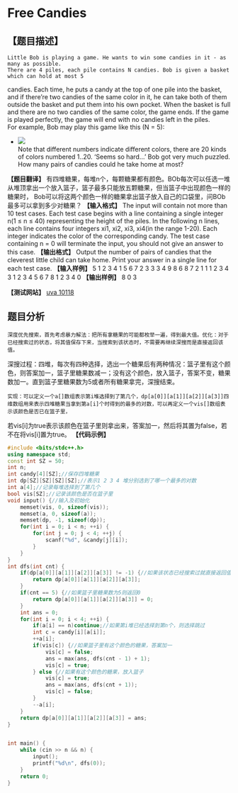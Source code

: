 ﻿# Free Candies
 ## 【题目描述】
    Little Bob is playing a game. He wants to win some candies in it - as many as possible.
    There are 4 piles, each pile contains N candies. Bob is given a basket which can hold at most 5
candies. Each time, he puts a candy at the top of one pile into the basket, and if there’re two candies
of the same color in it, he can take both of them outside the basket and put them into his own pocket.
When the basket is full and there are no two candies of the same color, the game ends. If the game is
played perfectly, the game will end with no candies left in the piles.  
    For example, Bob may play this game like this (N = 5):  
- ![](images/uva10118.jpg)  
    Note that different numbers indicate different colors, there are 20 kinds of colors numbered 1..20.
    ‘Seems so hard...’ Bob got very much puzzled. How many pairs of candies could he take home at
most?

**【题目翻译】**
    有四堆糖果，每堆n个，每颗糖果都有颜色。BOb每次可以任选一堆从堆顶拿出一个放入篮子，篮子最多只能放五颗糖果，但当篮子中出现颜色一样的糖果时，
Bob可以将这两个颜色一样的糖果拿出篮子放入自己的口袋里，问BOb最多可以拿到多少对糖果？ 
**【输入格式】**
The input will contain not more than 10 test cases. Each test case begins with a line containing a single
integer n(1 ≤ n ≤ 40) representing the height of the piles. In the following n lines, each line contains four integers xi1, xi2, xi3, xi4(in the range 1-20). 
Each integer indicates the color of the corresponding candy. The test case containing n = 0 will terminate the input, you should not give an answer to this case.
 **【输出格式】**
Output the number of pairs of candies that the cleverest little child can take home. Print your answer
in a single line for each test case.
 **【输入样例】**
	5
	1 2 3 4
	1 5 6 7
	2 3 3 3
	4 9 8 6
	8 7 2 1
	1
	1 2 3 4
	3
	1 2 3 4
	5 6 7 8
	1 2 3 4
	0
 **【输出样例】**
	8
	0
	3

 **【测试网站】**
 [uva 10118](https://vjudge.net/problem/UVA-10118)
 ## 题目分析
    深度优先搜索，首先考虑暴力解法：把所有拿糖果的可能都枚举一遍，得到最大值。优化：对于已经搜索过的状态，将其值保存下来，当搜索到该状态时，不需要再继续深搜而是直接返回该值。
深搜过程：四堆，每次有四种选择，选出一个糖果后有两种情况：篮子里有这个颜色，则答案加一，篮子里糖果数减一；没有这个颜色，放入篮子，答案不变，糖果数加一。直到篮子里糖果数为5或者所有糖果拿完，深搜结束。

    实现：可以定义一个a[]数组表示第i堆选择到了第几个，dp[a[0]][a[1]][a[2]][a[3]]四维数组用来表示四堆糖果当拿到第a[i]个时得到的最多的对数，可以再定义一个vis[]数组表示该颜色是否已在篮子里，
若vis[i]为true表示该颜色在篮子里则拿出来，答案加一，然后将其置为false，若不在将vis[i]置为true。
 **【代码示例】**
```c++
#include <bits/stdc++.h>
using namespace std;
const int SZ = 50;
int n;
int candy[4][SZ];//保存四堆糖果
int dp[SZ][SZ][SZ][SZ];//表示1 2 3 4 堆分别选到了哪一个最多的对数
int a[4];//记录每堆选择到了第几个
bool vis[SZ];//记录该颜色是否在篮子里
void input() {//输入及初始化
    memset(vis, 0, sizeof(vis));
    memset(a, 0, sizeof(a));
    memset(dp, -1, sizeof(dp));
    for(int i = 0; i < n; ++i) {
        for(int j = 0; j < 4; ++j) {
            scanf("%d", &candy[j][i]);
        }
    }
}
int dfs(int cnt) {
    if(dp[a[0]][a[1]][a[2]][a[3]] != -1) {//如果该状态已经搜索过就直接返回值
        return dp[a[0]][a[1]][a[2]][a[3]];
    }
    if(cnt == 5) {//如果篮子里糖果数为5则返回0
        return dp[a[0]][a[1]][a[2]][a[3]] = 0;
    }
    int ans = 0;
    for(int i = 0; i < 4; ++i) {
        if(a[i] == n)continue;//如果第i堆已经选择到第n个，则选择跳过
        int c = candy[i][a[i]];
        ++a[i];
        if(vis[c]) {//如果篮子里有这个颜色的糖果，答案加一
            vis[c] = false;
            ans = max(ans, dfs(cnt - 1) + 1);
            vis[c] = true;
        } else {//如果有这个颜色的糖果，放入篮子
            vis[c] = true;
            ans = max(ans, dfs(cnt + 1));
            vis[c] = false;
        }
        --a[i];
    }
    return dp[a[0]][a[1]][a[2]][a[3]] = ans;
}


int main() {
    while (cin >> n && n) {
        input();
        printf("%d\n", dfs(0));
    }
    return 0;
}
```